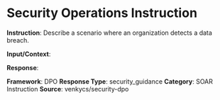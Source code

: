 # Security Operations Instruction

**Instruction**: Describe a scenario where an organization detects a data breach.

**Input/Context**: 

**Response**: 

**Framework**: DPO
**Response Type**: security_guidance
**Category**: SOAR Instruction
**Source**: venkycs/security-dpo
